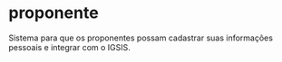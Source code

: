 # proponente
Sistema para que os proponentes possam cadastrar suas informações pessoais e integrar com o IGSIS.
